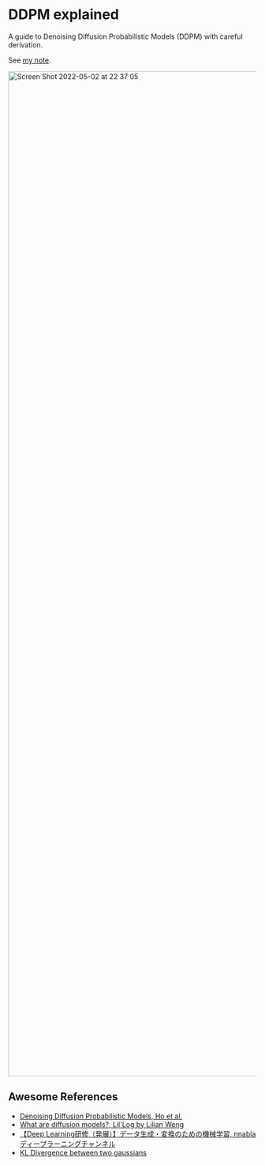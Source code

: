 # DDPM explained
A guide to Denoising Diffusion Probabilistic Models (DDPM) with  careful derivation.

See [my note](https://github.com/jojonki/DDPM-explained/blob/main/DDPM.pdf).

<img width="2033" alt="Screen Shot 2022-05-02 at 22 37 05" src="https://user-images.githubusercontent.com/166852/166243528-da80d2ce-2cd8-4dad-9831-f992427299dc.png">


## Awesome References
- [Denoising Diffusion Probabilistic Models, Ho et al.](https://arxiv.org/abs/2006.11239)
- [What are diffusion models?, Lil'Log by Lilian Weng](https://lilianweng.github.io/posts/2021-07-11-diffusion-models/)
- [【Deep Learning研修（発展）】データ生成・変換のための機械学習, 
nnabla ディープラーニングチャンネル](https://www.youtube.com/watch?v=10ki2IS55Q4)
- [KL Divergence between two gaussians](https://github.com/jojonki/AutoEncoders/blob/master/kl_divergence_between_two_gaussians.pdf)
